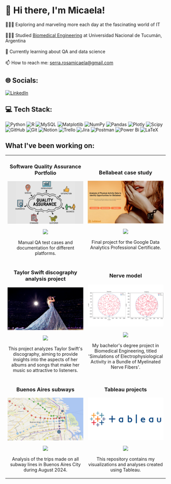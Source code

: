 # 💫 Hi there, I'm Micaela!

👩🏻‍💻 Exploring and marveling more each day at the fascinating world of IT <br/><br>👩🏻‍🎓 Studied [Biomedical Engineering](https://www.facet.unt.edu.ar/ingbiomedica/) at Universidad Nacional de Tucumán, Argentina<br/><br>🌱 Currently learning about QA and data science <br/><br>📫 How to reach me: serra.rosamicaela@gmail.com<br/>

## 🌐 Socials:
[![LinkedIn](https://img.shields.io/badge/LinkedIn-%230077B5.svg?logo=linkedin&logoColor=white)](https://www.linkedin.com/in/rosa-micaela-serra/) 

## 💻 Tech Stack:
![Python](https://img.shields.io/badge/python-3670A0?style=for-the-badge&logo=python&logoColor=ffdd54) ![R](https://img.shields.io/badge/r-%23276DC3.svg?style=for-the-badge&logo=r&logoColor=white) ![MySQL](https://img.shields.io/badge/mysql-4479A1.svg?style=for-the-badge&logo=mysql&logoColor=white) ![Matplotlib](https://img.shields.io/badge/Matplotlib-%23ffffff.svg?style=for-the-badge&logo=Matplotlib&logoColor=black) ![NumPy](https://img.shields.io/badge/numpy-%23013243.svg?style=for-the-badge&logo=numpy&logoColor=white) ![Pandas](https://img.shields.io/badge/pandas-%23150458.svg?style=for-the-badge&logo=pandas&logoColor=white) ![Plotly](https://img.shields.io/badge/Plotly-%233F4F75.svg?style=for-the-badge&logo=plotly&logoColor=white) ![Scipy](https://img.shields.io/badge/SciPy-%230C55A5.svg?style=for-the-badge&logo=scipy&logoColor=%white) ![GitHub](https://img.shields.io/badge/github-%23121011.svg?style=for-the-badge&logo=github&logoColor=white) ![Git](https://img.shields.io/badge/git-%23F05033.svg?style=for-the-badge&logo=git&logoColor=white) ![Notion](https://img.shields.io/badge/Notion-%23000000.svg?style=for-the-badge&logo=notion&logoColor=white) ![Trello](https://img.shields.io/badge/Trello-%23026AA7.svg?style=for-the-badge&logo=Trello&logoColor=white)
![Jira](https://img.shields.io/badge/jira-%230A0FFF.svg?style=for-the-badge&logo=jira&logoColor=white) ![Postman](https://img.shields.io/badge/Postman-FF6C37?style=for-the-badge&logo=postman&logoColor=white) ![Power Bi](https://img.shields.io/badge/power_bi-F2C811?style=for-the-badge&logo=powerbi&logoColor=black) ![LaTeX](https://img.shields.io/badge/latex-%23008080.svg?style=for-the-badge&logo=latex&logoColor=white)

## What I've been working on:

<!-- First table -->

<table>
<tr>
<td width="50%">
<h3 align="center">Software Quality Assurance Portfolio</h3>
<div align="center">
<a href="https://github.com/rmserra/manual-qa-testing" target="_blank"><img src="./images/qa.png" width="100%"></a>
<p>
<a href="https://github.com/rmserra/manual-qa-testing" target="_blank">
<img src="https://img.shields.io/badge/CODE-80ffaa?style=for-the-badge&logo=github&logoColor=black">
</a>
</p>
<p>Manual QA test cases and documentation for different platforms.</p>
</div>
</td>

<td width="50%">
<h3 align="center">Bellabeat case study</h3>
<div align="center">
<a href="https://github.com/rmserra/google-bellabeat-case-study" target="_blank"><img src="./images/bellabeat.png" width="100%"></a>
<p>
<a href="https://github.com/rmserra/google-bellabeat-case-study" target="_blank">
<img src="https://img.shields.io/badge/CODE-80ffaa?style=for-the-badge&logo=github&logoColor=black">
</a>
</p>
<p>Final project for the Google Data Analytics Professional Certificate. </p>
</div>                                                                                  
</td>
</tr>

<tr>
<td width="50%">
<h3 align="center">Taylor Swift discography analysis project</h3>
<div align="center">                                       
<a href="https://github.com/rmserra/taylorswift-analysis-python" target="_blank"><img src="./images/taylor.png" width="100%"></a>
<p>
<a href="https://github.com/rmserra/taylorswift-analysis-python" target="_blank">
<img src="https://img.shields.io/badge/CODE-80ffaa?style=for-the-badge&logo=github&logoColor=black">
</a>
</p>
<p>This project analyzes Taylor Swift's discography, aiming to provide insights into the aspects of her albums and songs that make her music so attractive to listeners.</p>
</div>  
</td>

<td width="50%">
<h3 align="center">Nerve model</h3>
<div align="center">
<a href="https://github.com/lintec-unt/nerve-model" target="_blank"><img src="./images/nerve.png" width="100%"></a>
<p>
<a href="https://github.com/lintec-unt/nerve-model" target="_blank">
<img src="https://img.shields.io/badge/CODE-80ffaa?style=for-the-badge&logo=github&logoColor=black">
</a>
</p>
<p>My bachelor's degree project in Biomedical Engineering, titled 'Simulations of Electrophysiological Activity in a Bundle of Myelinated Nerve Fibers'.</p>
</div>                                                                                      
</td>
</tr>

<tr>
<td width="50%">
<h3 align="center">Buenos Aires subways</h3>
<div align="center">                                       
<a href="https://github.com/rmserra/buenos-aires-subways/tree/main" target="_blank"><img src="./images/subway.png" width="100%"></a>
<p>
<a href="https://github.com/rmserra/buenos-aires-subways/tree/main" target="_blank">
<img src="https://img.shields.io/badge/CODE-80ffaa?style=for-the-badge&logo=github&logoColor=black">
</a>
</p>
<p>Analysis of the trips made on all subway lines in Buenos Aires City during August 2024.</p>
</div>       
</td>

<td width="50%">
<h3 align="center">Tableau projects</h3>
<div align="center">
<a href="https://github.com/rmserra/tableau-projects" target="_blank"><img src="./images/tableau.png" width="100%"></a>
<p>
<a href="https://github.com/rmserra/tableau-projects" target="_blank">
<img src="https://img.shields.io/badge/CODE-80ffaa?style=for-the-badge&logo=github&logoColor=black">
</a>
</p>
<p>This repository contains my visualizations and analyses created using Tableau.</p>
</div>                                                                                      
</td>
</tr>
</table>
<br>